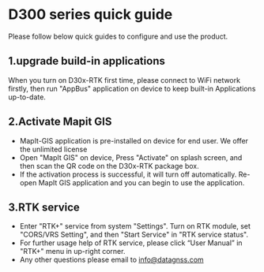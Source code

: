 # D300 series quick guide

  Please follow below quick guides to configure and use the product.


## 1.upgrade build-in applications
 
  When you turn on D30x-RTK first time, please connect to WiFi network firstly, 
  then run "AppBus" application on device to keep built-in Applications up-to-date. 


## 2.Activate Mapit GIS 
 
  - MapIt-GIS application is pre-installed on device for end user. We offer the unlimited license
  - Open "MapIt GIS" on device, Press "Activate" on splash screen, and then scan the QR code on the D30x-RTK package box. 
  - If the activation process is successful, it will turn off automatically. Re-open MapIt GIS application and you can begin to use the application.


## 3.RTK service
 
  - Enter "RTK+" service from system "Settings". Turn on RTK module, set "CORS/VRS Setting", and then "Start Service" in "RTK service status". 
  - For further usage help of RTK service, please click “User Manual” in "RTK+" menu in up-right corner.
  - Any other questions please email to info@datagnss.com
